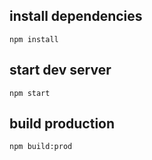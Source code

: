 ## install dependencies

```
npm install
```

## start dev server

```
npm start
```

## build production

```
npm build:prod
```
